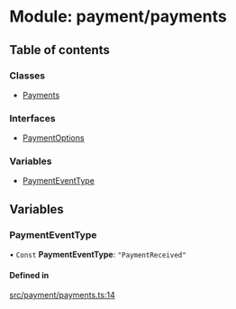 # Module: payment/payments

## Table of contents

### Classes

- [Payments](../classes/payment_payments.Payments.md)

### Interfaces

- [PaymentOptions](../interfaces/payment_payments.PaymentOptions.md)

### Variables

- [PaymentEventType](payment_payments.md#paymenteventtype)

## Variables

### PaymentEventType

• `Const` **PaymentEventType**: ``"PaymentReceived"``

#### Defined in

[src/payment/payments.ts:14](https://github.com/golemfactory/golem-js/blob/c28a1b0/src/payment/payments.ts#L14)

